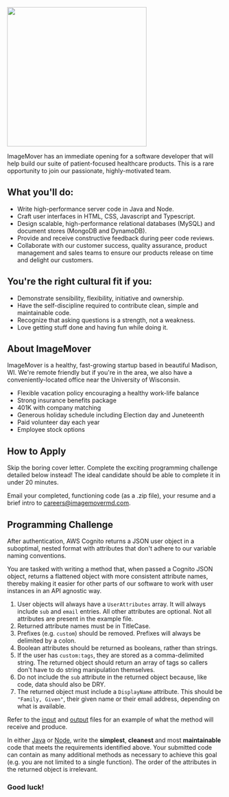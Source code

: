 <img src="https://immd-public-logos.s3.us-east-2.amazonaws.com/immd-on-light.png" width="325">

ImageMover has an immediate opening for a software developer that will help build our suite of patient-focused 
healthcare products. This is a rare opportunity to join our passionate, highly-motivated team.

## What you'll do:

 * Write high-performance server code in Java and Node.
 * Craft user interfaces in HTML, CSS, Javascript and Typescript.
 * Design scalable, high-performance relational databases (MySQL) and document stores (MongoDB and DynamoDB).
 * Provide and receive constructive feedback during peer code reviews.
 * Collaborate with our customer success, quality assurance, product management and sales teams to ensure our 
   products release on time and delight our customers.

## You're the right cultural fit if you:

 * Demonstrate sensibility, flexibility, initiative and ownership.
 * Have the self-discipline required to contribute clean, simple and maintainable code.
 * Recognize that asking questions is a strength, not a weakness.
 * Love getting stuff done and having fun while doing it.

## About ImageMover

ImageMover is a healthy, fast-growing startup based in beautiful Madison, WI. We're remote friendly but if 
you're in the area, we also have a conveniently-located office near the University of Wisconsin.

* Flexible vacation policy encouraging a healthy work-life balance
* Strong insurance benefits package
* 401K with company matching
* Generous holiday schedule including Election day and Juneteenth
* Paid volunteer day each year
* Employee stock options

## How to Apply

Skip the boring cover letter. Complete the exciting programming challenge detailed below instead! The ideal candidate should be able to complete it in under 20 minutes.

Email your completed, functioning code (as a .zip file), your resume and a brief intro to [careers@imagemovermd.com](careers@imagemovermd.com).

## Programming Challenge

After authentication, AWS Cognito returns a JSON user object in a suboptimal, nested format with attributes that don't
adhere to our variable naming conventions.

You are tasked with writing a method that, when passed a Cognito JSON object, returns a flattened object with more
consistent attribute names, thereby making it easier for other parts of our software to work with user instances in an
API agnostic way.

1. User objects will always have a `UserAttributes` array. It will always include `sub` and `email` entries. All other
   attributes are optional. Not all attributes are present in the example file.
2. Returned attribute names must be in TitleCase.
3. Prefixes (e.g. `custom`) should be removed. Prefixes will always be delimited by a colon.
4. Boolean attributes should be returned as booleans, rather than strings.
5. If the user has `custom:tags`, they are stored as a comma-delimited string. The returned object should return an
   array of tags so callers don't have to do string manipulation themselves.
6. Do not include the `sub` attribute in the returned object because, like code, data should also be DRY.
7. The returned object must include a `DisplayName` attribute. This should be `"Family, Given"`, their given name or
   their email address, depending on what is available.

Refer to the [input](input.json?raw=true) and [output](output.json?raw=true) files for an example of what the method
will receive and produce.

In either [Java](UserUtils.java?raw=true) or [Node](UserUtils.js?raw=true), write the **simplest**, **cleanest** and
most **maintainable** code that meets the requirements identified above. Your submitted code can contain as many
additional methods as necessary to achieve this goal (e.g. you are not limited to a single function). The order of the
attributes in the returned object is irrelevant.

### Good luck!
